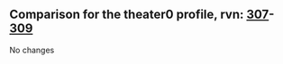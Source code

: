 ## Comparison for the theater0 profile, rvn: [307](https://github.com/PRO100KatYT/FortniteProfileRevisions/tree/main/profiles/theater0/307%20theater0.json)-[309](https://github.com/PRO100KatYT/FortniteProfileRevisions/tree/main/profiles/theater0/309%20theater0.json)

No changes
